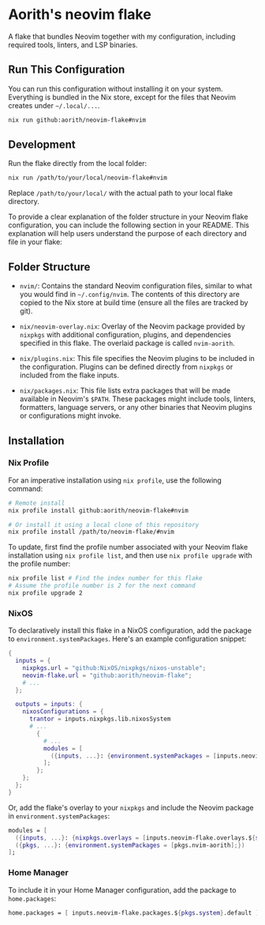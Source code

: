# Aorith's neovim flake

A flake that bundles Neovim together with my configuration, including required tools, linters, and LSP binaries.

## Run This Configuration

You can run this configuration without installing it on your system. Everything is bundled in the Nix store, except for the files that Neovim creates under `~/.local/...`.

```sh
nix run github:aorith/neovim-flake#nvim
```

## Development

Run the flake directly from the local folder:

```sh
nix run /path/to/your/local/neovim-flake#nvim
```

Replace `/path/to/your/local/` with the actual path to your local flake directory.

To provide a clear explanation of the folder structure in your Neovim flake configuration, you can include the following section in your README. This explanation will help users understand the purpose of each directory and file in your flake:

## Folder Structure

- `nvim/`: Contains the standard Neovim configuration files, similar to what you would find in `~/.config/nvim`. The contents of this directory are copied to the Nix store at build time (ensure all the files are tracked by git).

- `nix/neovim-overlay.nix`: Overlay of the Neovim package provided by `nixpkgs` with additional configuration, plugins, and dependencies specified in this flake. The overlaid package is called `nvim-aorith`.

- `nix/plugins.nix`: This file specifies the Neovim plugins to be included in the configuration. Plugins can be defined directly from `nixpkgs` or included from the flake inputs.

- `nix/packages.nix`: This file lists extra packages that will be made available in Neovim's `$PATH`. These packages might include tools, linters, formatters, language servers, or any other binaries that Neovim plugins or configurations might invoke.

## Installation

### Nix Profile

For an imperative installation using `nix profile`, use the following command:

```sh
# Remote install
nix profile install github:aorith/neovim-flake#nvim

# Or install it using a local clone of this repository
nix profile install /path/to/neovim-flake/#nvim
```

To update, first find the profile number associated with your Neovim flake installation using `nix profile list`, and then use `nix profile upgrade` with the profile number:

```sh
nix profile list # Find the index number for this flake
# Assume the profile number is 2 for the next command
nix profile upgrade 2
```

### NixOS

To declaratively install this flake in a NixOS configuration, add the package to `environment.systemPackages`. Here's an example configuration snippet:

```nix
{
  inputs = {
    nixpkgs.url = "github:NixOS/nixpkgs/nixos-unstable";
    neovim-flake.url = "github:aorith/neovim-flake";
    # ...
  };

  outputs = inputs: {
    nixosConfigurations = {
      trantor = inputs.nixpkgs.lib.nixosSystem
      # ...
        {
          # ...
          modules = [
            ({inputs, ...}: {environment.systemPackages = [inputs.neovim-flake.packages.${system}.default];})
          ];
        };
    };
  };
}
```

Or, add the flake's overlay to your `nixpkgs` and include the Neovim package in `environment.systemPackages`:

```nix
modules = [
  ({inputs, ...}: {nixpkgs.overlays = [inputs.neovim-flake.overlays.${system}.default];})
  ({pkgs, ...}: {environment.systemPackages = [pkgs.nvim-aorith];})
];
```

### Home Manager

To include it in your Home Manager configuration, add the package to `home.packages`:

```nix
home.packages = [ inputs.neovim-flake.packages.${pkgs.system}.default ];
```
